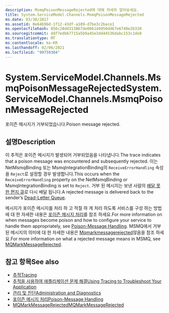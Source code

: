 ```yaml
---
description: MsmqPoisonMessageRejected에 대해 자세히 알아보세요.
title: System.ServiceModel.Channels.MsmqPoisonMessageRejected
ms.date: 03/30/2017
ms.assetid: 0e64b9bd-1f12-43df-a189-d7be3c2bace1
ms.openlocfilehash: 856c28dd313867de0661d4950dd67e6740e2b338
ms.sourcegitcommit: ddf7edb67715a5b9a45e3dd44536dabc153c1de0
ms.translationtype: MT
ms.contentlocale: ko-KR
ms.lasthandoff: 02/06/2021
ms.locfileid: "99759304"
---
```

# <a name="systemservicemodelchannelsmsmqpoisonmessagerejected"></a><span data-ttu-id="12e0c-103">System.ServiceModel.Channels.MsmqPoisonMessageRejected</span><span class="sxs-lookup"><span data-stu-id="12e0c-103">System.ServiceModel.Channels.MsmqPoisonMessageRejected</span></span>

<span data-ttu-id="12e0c-104">포이즌 메시지가 거부되었습니다.</span><span class="sxs-lookup"><span data-stu-id="12e0c-104">Poison message rejected.</span></span>  
  
## <a name="description"></a><span data-ttu-id="12e0c-105">설명</span><span class="sxs-lookup"><span data-stu-id="12e0c-105">Description</span></span>  

 <span data-ttu-id="12e0c-106">이 추적은 포이즌 메시지가 발생되어 거부되었음을 나타냅니다.</span><span class="sxs-lookup"><span data-stu-id="12e0c-106">The trace indicates that a poison message was encountered and subsequently rejected.</span></span> <span data-ttu-id="12e0c-107">이는 NetMsmqBinding 또는 MsmqIntegrationBinding의 `ReceiveErrorHandling` 속성을 `Reject`로 설정할 경우 발생합니다.</span><span class="sxs-lookup"><span data-stu-id="12e0c-107">This occurs when the `ReceiveErrorHandling` property on the NetMsmqBinding or MsmqIntegrationBinding is set to `Reject`.</span></span> <span data-ttu-id="12e0c-108">거부 된 메시지는 보낸 사람의 [배달 못 한 편지 큐](../../feature-details/using-dead-letter-queues-to-handle-message-transfer-failures.md)로 다시 배달 됩니다.</span><span class="sxs-lookup"><span data-stu-id="12e0c-108">A rejected message is delivered back to the sender’s [Dead-Letter Queue](../../feature-details/using-dead-letter-queues-to-handle-message-transfer-failures.md).</span></span>  
  
 <span data-ttu-id="12e0c-109">메시지가 포이즌 메시지를 처리 하 고 적절 하 게 처리 하도록 서비스를 구성 하는 방법에 대 한 자세한 내용은 [포이즌 메시지 처리](../../feature-details/poison-message-handling.md)를 참조 하세요.</span><span class="sxs-lookup"><span data-stu-id="12e0c-109">For more information on when messages become poison and how to configure your service to handle them appropriately, see [Poison-Message Handling](../../feature-details/poison-message-handling.md).</span></span> <span data-ttu-id="12e0c-110">MSMQ에서 거부 된 메시지의 의미에 대 한 자세한 내용은 [Mqmarkmessagerejected](/previous-versions/windows/desktop/msmq/ms707071(v=vs.85))않음을 참조 하세요.</span><span class="sxs-lookup"><span data-stu-id="12e0c-110">For more information on what a rejected message means in MSMQ, see [MQMarkMessageRejected](/previous-versions/windows/desktop/msmq/ms707071(v=vs.85)).</span></span>  
  
## <a name="see-also"></a><span data-ttu-id="12e0c-111">참고 항목</span><span class="sxs-lookup"><span data-stu-id="12e0c-111">See also</span></span>

- [<span data-ttu-id="12e0c-112">추적</span><span class="sxs-lookup"><span data-stu-id="12e0c-112">Tracing</span></span>](index.md)
- [<span data-ttu-id="12e0c-113">추적을 사용하여 애플리케이션 문제 해결</span><span class="sxs-lookup"><span data-stu-id="12e0c-113">Using Tracing to Troubleshoot Your Application</span></span>](using-tracing-to-troubleshoot-your-application.md)
- [<span data-ttu-id="12e0c-114">관리 및 진단</span><span class="sxs-lookup"><span data-stu-id="12e0c-114">Administration and Diagnostics</span></span>](../index.md)
- [<span data-ttu-id="12e0c-115">포이즌 메시지 처리</span><span class="sxs-lookup"><span data-stu-id="12e0c-115">Poison-Message Handling</span></span>](../../feature-details/poison-message-handling.md)
- <span data-ttu-id="12e0c-116">[MQMarkMessageRejected](/previous-versions/windows/desktop/msmq/ms707071(v=vs.85))</span><span class="sxs-lookup"><span data-stu-id="12e0c-116">[MQMarkMessageRejected](/previous-versions/windows/desktop/msmq/ms707071(v=vs.85))</span></span>
